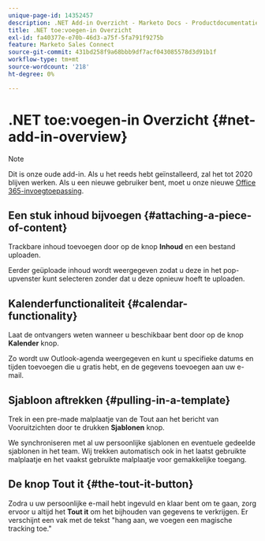 ```yaml
---
unique-page-id: 14352457
description: .NET Add-in Overzicht - Marketo Docs - Productdocumentatie
title: .NET toe:voegen-in Overzicht
exl-id: fa40377e-e70b-46d3-a75f-5fa791f9275b
feature: Marketo Sales Connect
source-git-commit: 431bd258f9a68bbb9df7acf043085578d3d91b1f
workflow-type: tm+mt
source-wordcount: '218'
ht-degree: 0%

---
```


# .NET toe:voegen-in Overzicht {#net-add-in-overview}

>[!NOTE]
>
>Dit is onze oude add-in. Als u het reeds hebt geïnstalleerd, zal het tot 2020 blijven werken. Als u een nieuwe gebruiker bent, moet u onze nieuwe [Office 365-invoegtoepassing](https://s3.amazonaws.com/tout-user-store/outlook-mac/assets/install_tout_add-in_outlook_mac.pdf).

## Een stuk inhoud bijvoegen {#attaching-a-piece-of-content}

Trackbare inhoud toevoegen door op de knop **Inhoud** en een bestand uploaden.

Eerder geüploade inhoud wordt weergegeven zodat u deze in het pop-upvenster kunt selecteren zonder dat u deze opnieuw hoeft te uploaden.

## Kalenderfunctionaliteit {#calendar-functionality}

Laat de ontvangers weten wanneer u beschikbaar bent door op de knop **Kalender** knop.

Zo wordt uw Outlook-agenda weergegeven en kunt u specifieke datums en tijden toevoegen die u gratis hebt, en de gegevens toevoegen aan uw e-mail.

## Sjabloon aftrekken {#pulling-in-a-template}

Trek in een pre-made malplaatje van de Tout aan het bericht van Vooruitzichten door te drukken **Sjablonen** knop.

We synchroniseren met al uw persoonlijke sjablonen en eventuele gedeelde sjablonen in het team. Wij trekken automatisch ook in het laatst gebruikte malplaatje en het vaakst gebruikte malplaatje voor gemakkelijke toegang.

## De knop Tout it {#the-tout-it-button}

Zodra u uw persoonlijke e-mail hebt ingevuld en klaar bent om te gaan, zorg ervoor u altijd het **Tout it** om het bijhouden van gegevens te verkrijgen. Er verschijnt een vak met de tekst &quot;hang aan, we voegen een magische tracking toe.&quot;
